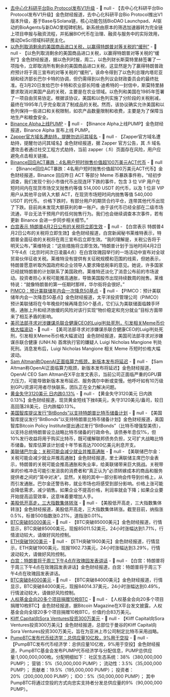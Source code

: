 - [去中心化科研平台Bio Protocol发布V1升级](https://www.theblock.co/post/349052/bio-protocol-launches-v1-upgrade-to-power-desci-research-and-boost-bio-token-utility?utm_source=twitter&utm_medium=social) - 📰 null - 【去中心化科研平台Bio Protocol发布V1升级】金色财经报道，去中心化科研平台Bio Protocol推出V1版本升级，基于Base与Solana链，核心功能包括BioDAO Launchpad、AI驱动的BioAgents与新DAO里程碑机制。新系统由原本的筛选加速器转为完全链上项目申报与融资流程，并拓展BIO代币在治理、融资与服务中的实际效用，推动DeSci领域科研民主化。
- [以色列取消剩余的美国商品进口关税，以赢得特朗普对等关税的“缓刑”](https://flash.jin10.com/detail/20250402005633546800) - 📰 null - 【以色列取消剩余的美国商品进口关税，以赢得特朗普对等关税的“缓刑”】金色财经报道，据以色列时报，周二，以色列财长斯莫特里赫签署了一项指令，立即取消所有剩余的美国商品进口关税，这显然是为了赢得特朗普政府预计将于周三宣布的对等关税的“缓刑”。该命令得到了以色列总理内塔尼亚胡和经济部长巴尔卡特的协调，但仍需得到以色列议会财政委员会的最终批准。在3月20日发给巴尔卡特和农业部长阿维·迪希特的一封信中，斯莫特里赫要求取消对美国产品的关税，主要是在农业领域。以色列和美国在1985年签署了一项自由贸易协定。根据该协议，美国和以色列实施了分阶段的关税削减，最终在1995年几乎完全取消了制成品的关税。然而，该协议确实允许美国和以色列保持一些进口和关税限制，如农产品数量限制和收费，主要是为了保障当地生产和粮食安全。
- [Binance Alpha上线PUMP]() - 📰 null - 【Binance Alpha上线PUMP】金色财经报道，Binance Alpha 宣布上线 PUMP。
- [Zapper官方域名遭劫持，提醒勿访问其域名]() - 📰 null - 【Zapper官方域名遭劫持，提醒勿访问其域名】金色财经报道，据 Zapper 官方公告，其 .fi 域名遭攻击者通过社交工程方式劫持，当前 zapper（.fi）页面存在风险，用户应避免点击相关链接。
- [Binance回应ACT暴跌：4名用户短时抛售价值超100万美元ACT代币](https://x.com/BinanceHelpDesk/status/1907110486547780055) - 📰 null - 【Binance回应ACT暴跌：4名用户短时抛售价值超100万美元ACT代币】金色财经报道，Binance 回应昨日 ACT 等部分 Meme 币暴跌事件称，“经初步调查，我们发现个别小市值代币出现连环下跌的事件，包含 3 位 VIP 用户在短时间内在现货市场交叉抛售约等值 514,000 USDT 的代币，以及 1 位非 VIP 用户从其他平台转入大额 ACT，在现货市场短时间内抛售等值 540,000 USDT 的代币。 
价格下跌时，有部分用户的期货合约平仓，连带其他代币出现了下跌。目前尚未发现大额获利的单一账户。由于该代币已经全部在二级市场流通，平台无法干预用户的任何抛售行为。我们也会继续调查本次事件，若有更新 Binance 会进一步同步相关细节。”
- [白宫表示 特朗普4月2日公布的关税将立即生效](https://flash.jin10.com/detail/20250402003158530800) - 📰 null - 【白宫表示 特朗普4月2日公布的关税将立即生效】金色财经报道，白宫新闻秘书莱维特表示，特朗普全面征收的关税将在周三宣布后立即生效。“我的理解是，关税公告将于明天公布，”莱维特说：“这些措施将立即生效。”特朗普计划于当地时间4月2日下午4点（北京时间次日凌晨4点）在白宫玫瑰园举行的一场活动中宣布对全球贸易伙伴征收关税。莱维特没有提供有关征税规模和范围的线索，但她表示，特朗普愿意听取外国政府和企业领导人要求降低税率的意见。她说，许多国家已经就特朗普的计划联系了美国政府。莱维特还淡化了消息公布前的市场波动。投资者担心关税可能推高通胀，导致美国股市出现持续数周的抛售。莱维特说：“就像特朗普的第一任期时那样，华尔街将会很好。”
- [PIMCO：预计美联储年内会一次降息50基点](https://flash.jin10.com/detail/20250402001040193800) - 📰 null - 【PIMCO：预计美联储年内会一次降息50基点】金色财经报道，太平洋投资管理公司（PIMCO）预计美联储将在今年晚些时候再降息50个基点，它们认为美联储面临棘手环境，通胀上升和经济放缓的风险对该行实现“物价稳定和充分就业”目标方面带来了相互矛盾的影响。
- [美司法部寻求对涉嫌谋杀联合健康CEO的Luigi判处死刑，引发相关Meme币价格大幅波动](https://x.com/TheJusticeDept/status/1907089925540823211) - 📰 null - 【美司法部寻求对涉嫌谋杀联合健康CEO的Luigi判处死刑，引发相关Meme币价格大幅波动】金色财经报道，美国司法部寻求对涉嫌谋杀联合健康 (UNH.N) 首席执行官的嫌疑人 Luigi Nicholas Mangione 判处死刑。消息发布后，Luigi Nicholas Mangione 相关 Meme 币短时价格大幅波动。
- [Sam Altman称OpenAI正面临算力瓶颈，新版本发布将延迟](https://x.com/sama/status/1907098208821801222) - 📰 null - 【Sam Altman称OpenAI正面临算力瓶颈，新版本发布将延迟】金色财经报道，OpenAI CEO Sam Altman在X平台发文表示，当前公司正面临严重的GPU算力压力，可能导致新版本发布延迟、服务偶尔中断或变慢。他呼吁如有10万级别GPU资源可用者尽快联系，团队正在全力解决问题。
- [黄金失守3120美元 日内跌0.13%]() - 📰 null - 【黄金失守3120美元 日内跌0.13%】金色财经报道，现货黄金短线下挫8美元，失守3120美元/盎司，较日高回落28美元，日内跌幅0.13%。
- [美国智库提议发行“BitBonds”以支持特朗普比特币储备计划](https://www.theblock.co/post/349037/bitbonds-pitched-as-solution-to-trumps-budget-neutral-bitcoin-reserve-strategy) - 📰 null - 【美国智库提议发行“BitBonds”以支持特朗普比特币储备计划】金色财经报道，美国智库Bitcoin Policy Institute提出通过发行“BitBonds”（比特币增强型美债），以支持总统特朗普设立战略比特币储备的行政命令。该债券年息仅1%，但10%发行收益将用于购买比特币，既可缓解联邦债务负担，又可扩大战略比特币储备。智库估算该计划或十年节省高达7000亿美元利息开支。
- [美联储巴尔金：关税可能会减少就业并推高通胀](https://flash.jin10.com/detail/20250401230627376800) - 📰 null - 【美联储巴尔金：关税可能会减少就业并推高通胀】金色财经报道，里士满联储主席巴尔金表示，特朗普的关税可能会推高通胀和失业率，给美联储带来巨大挑战。关税带来的价格冲击可能引发沮丧的消费者和“真正认为”必须转嫁成本的商品和服务提供者之间的“笼中对决”。显然，关税的其中一部分影响会传导到价格上，从而引发通胀。巴尔金还警告称，就业市场也将感受到部分影响。价格上涨可能会降低需求，减少销售。如果企业不提高价格，利润率就会下降；如果企业要开始提高运营效率，这意味着要增加人手。
- [美股低开高走，三大指数集体转涨]() - 📰 null - 【美股低开高走，三大指数集体转涨】金色财经报道，美股低开高走，三大指数集体转涨。截至目前，纳指涨0.5%，标普500指数涨0.21%，道指涨0.01%。
- [BTC突破85000美元]() - 📰 null - 【BTC突破85000美元】金色财经报道，行情显示，BTC突破85000美元，现报85011.52美元，24小时涨幅达到1.71%，行情波动较大，请做好风险控制。
- [ETH突破1900美元]() - 📰 null - 【ETH突破1900美元】金色财经报道，行情显示，ETH突破1900美元，现报1902.73美元，24小时涨幅达到3.29%，行情波动较大，请做好风险控制。
- [白宫：特朗普将于周三下午4点在玫瑰园发表讲话]() - 📰 null - 【白宫：特朗普将于周三下午4点在玫瑰园发表讲话】金色财经报道，白宫：特朗普将于周三下午4点在玫瑰园发表讲话。
- [BTC突破84000美元]() - 📰 null - 【BTC突破84000美元】金色财经报道，行情显示，BTC突破84000美元，现报84014.37美元，24小时涨幅达到0.49%，行情波动较大，请做好风险控制。
- [人权基金会向20多个项目捐赠10枚BTC](https://x.com/BitcoinMagazine/status/1907082107286884432) - 📰 null - 【人权基金会向20多个项目捐赠10枚BTC】金色财经报道，据Bitcoin Magazine在X平台发文披露，人权基金会向全球20多个项目捐赠10枚BTC，价值约合83万美元。
- [Kliff Capital向Sora Ventures投资300万美元](https://x.com/BitcoinNewsCom/status/1907077239667376442) - 📰 null - 【Kliff Capital向Sora Ventures投资300万美元】金色财经报道，总部位于曼谷的Kliff Capital向Sora Ventures投资300万美元，旨在为亚洲上市公司制定比特币采用战略。
- [PumpBTC发布代币经济学：总供应量10亿枚，9%用于空投](https://x.com/Pumpbtcxyz/status/1907072128207536446?t=ibHPONuxJHwCpkQ3gaK7zA&s=09) - 📰 null - 【PumpBTC发布代币经济学：总供应量10亿枚，9%用于空投】金色财经报道，PumpBTC基金会发布PUMP代币经济学与分配信息，PUMP总供应量:1,000,000,000枚。分配明细如下： 
社区生态系统：38%（380,000,000 PUMP）； 
营销：5%（50,000,000 PUMP）； 
流动性：3.5%（35,000,000 PUMP）； 
贡献者：19.5%（195,000,000 PUMP）； 
投资者：20%（200,000,000 PUMP）； 
IDO：5%（50,000,000 PUMP）； 
其中PumpBTC将通过空投的方式向忠实支持者分发总供应量的9%（90,000,000 PUMP）。
